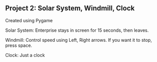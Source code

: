 ## Project 2: Solar System, Windmill, Clock

Created using Pygame

Solar System: Enterprise stays in screen for 15 seconds, then leaves.

Windmill: Control speed using Left, Right arrows. If you want it to stop, press space.

Clock: Just a clock
